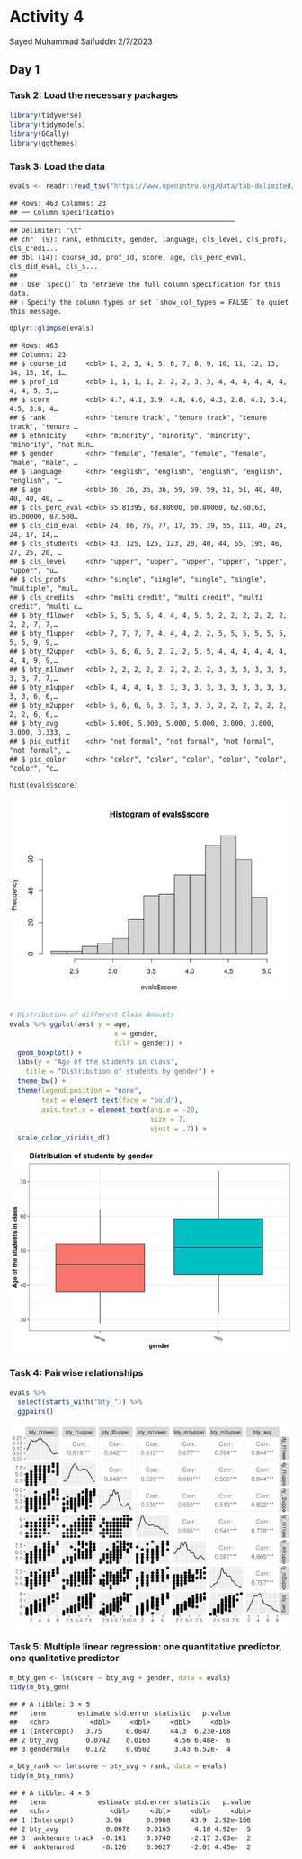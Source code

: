 Activity 4
================
Sayed Muhammad Saifuddin
2/7/2023

## Day 1

### Task 2: Load the necessary packages

``` r
library(tidyverse)
library(tidymodels)
library(GGally)
library(ggthemes)
```

### Task 3: Load the data

``` r
evals <- readr::read_tsv("https://www.openintro.org/data/tab-delimited/evals.txt")
```

    ## Rows: 463 Columns: 23
    ## ── Column specification ────────────────────────────────────────────────────────
    ## Delimiter: "\t"
    ## chr  (9): rank, ethnicity, gender, language, cls_level, cls_profs, cls_credi...
    ## dbl (14): course_id, prof_id, score, age, cls_perc_eval, cls_did_eval, cls_s...
    ## 
    ## ℹ Use `spec()` to retrieve the full column specification for this data.
    ## ℹ Specify the column types or set `show_col_types = FALSE` to quiet this message.

``` r
dplyr::glimpse(evals)
```

    ## Rows: 463
    ## Columns: 23
    ## $ course_id     <dbl> 1, 2, 3, 4, 5, 6, 7, 8, 9, 10, 11, 12, 13, 14, 15, 16, 1…
    ## $ prof_id       <dbl> 1, 1, 1, 1, 2, 2, 2, 3, 3, 4, 4, 4, 4, 4, 4, 4, 4, 5, 5,…
    ## $ score         <dbl> 4.7, 4.1, 3.9, 4.8, 4.6, 4.3, 2.8, 4.1, 3.4, 4.5, 3.8, 4…
    ## $ rank          <chr> "tenure track", "tenure track", "tenure track", "tenure …
    ## $ ethnicity     <chr> "minority", "minority", "minority", "minority", "not min…
    ## $ gender        <chr> "female", "female", "female", "female", "male", "male", …
    ## $ language      <chr> "english", "english", "english", "english", "english", "…
    ## $ age           <dbl> 36, 36, 36, 36, 59, 59, 59, 51, 51, 40, 40, 40, 40, 40, …
    ## $ cls_perc_eval <dbl> 55.81395, 68.80000, 60.80000, 62.60163, 85.00000, 87.500…
    ## $ cls_did_eval  <dbl> 24, 86, 76, 77, 17, 35, 39, 55, 111, 40, 24, 24, 17, 14,…
    ## $ cls_students  <dbl> 43, 125, 125, 123, 20, 40, 44, 55, 195, 46, 27, 25, 20, …
    ## $ cls_level     <chr> "upper", "upper", "upper", "upper", "upper", "upper", "u…
    ## $ cls_profs     <chr> "single", "single", "single", "single", "multiple", "mul…
    ## $ cls_credits   <chr> "multi credit", "multi credit", "multi credit", "multi c…
    ## $ bty_f1lower   <dbl> 5, 5, 5, 5, 4, 4, 4, 5, 5, 2, 2, 2, 2, 2, 2, 2, 2, 7, 7,…
    ## $ bty_f1upper   <dbl> 7, 7, 7, 7, 4, 4, 4, 2, 2, 5, 5, 5, 5, 5, 5, 5, 5, 9, 9,…
    ## $ bty_f2upper   <dbl> 6, 6, 6, 6, 2, 2, 2, 5, 5, 4, 4, 4, 4, 4, 4, 4, 4, 9, 9,…
    ## $ bty_m1lower   <dbl> 2, 2, 2, 2, 2, 2, 2, 2, 2, 3, 3, 3, 3, 3, 3, 3, 3, 7, 7,…
    ## $ bty_m1upper   <dbl> 4, 4, 4, 4, 3, 3, 3, 3, 3, 3, 3, 3, 3, 3, 3, 3, 3, 6, 6,…
    ## $ bty_m2upper   <dbl> 6, 6, 6, 6, 3, 3, 3, 3, 3, 2, 2, 2, 2, 2, 2, 2, 2, 6, 6,…
    ## $ bty_avg       <dbl> 5.000, 5.000, 5.000, 5.000, 3.000, 3.000, 3.000, 3.333, …
    ## $ pic_outfit    <chr> "not formal", "not formal", "not formal", "not formal", …
    ## $ pic_color     <chr> "color", "color", "color", "color", "color", "color", "c…

``` r
hist(evals$score)
```

![](activity04_files/figure-gfm/unnamed-chunk-4-1.png)<!-- -->

``` r
# Distribution of different Claim Amounts
evals %>% ggplot(aes( y = age, 
                          x = gender,
                          fill = gender)) +
  geom_boxplot() +
  labs(y = "Age of the students in class",
    title = "Distribution of students by gender") + 
  theme_bw() +
  theme(legend.position = "none",
        text = element_text(face = "bold"),
        axis.text.x = element_text(angle = -20,
                                   size = 7,
                                   vjust = .7)) +
  scale_color_viridis_d()
```

![](activity04_files/figure-gfm/unnamed-chunk-5-1.png)<!-- -->

### Task 4: Pairwise relationships

``` r
evals %>% 
  select(starts_with("bty_")) %>% 
  ggpairs()
```

![](activity04_files/figure-gfm/unnamed-chunk-6-1.png)<!-- -->

### Task 5: Multiple linear regression: one quantitative predictor, one qualitative predictor

``` r
m_bty_gen <- lm(score ~ bty_avg + gender, data = evals)
tidy(m_bty_gen)
```

    ## # A tibble: 3 × 5
    ##   term        estimate std.error statistic   p.value
    ##   <chr>          <dbl>     <dbl>     <dbl>     <dbl>
    ## 1 (Intercept)   3.75      0.0847     44.3  6.23e-168
    ## 2 bty_avg       0.0742    0.0163      4.56 6.48e-  6
    ## 3 gendermale    0.172     0.0502      3.43 6.52e-  4

``` r
m_bty_rank <- lm(score ~ bty_avg + rank, data = evals)
tidy(m_bty_rank) 
```

    ## # A tibble: 4 × 5
    ##   term             estimate std.error statistic   p.value
    ##   <chr>               <dbl>     <dbl>     <dbl>     <dbl>
    ## 1 (Intercept)        3.98      0.0908     43.9  2.92e-166
    ## 2 bty_avg            0.0678    0.0165      4.10 4.92e-  5
    ## 3 ranktenure track  -0.161     0.0740     -2.17 3.03e-  2
    ## 4 ranktenured       -0.126     0.0627     -2.01 4.45e-  2
